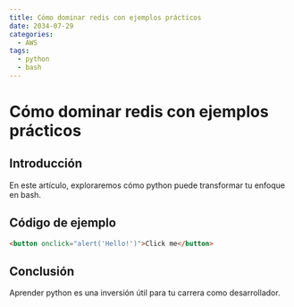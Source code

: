 ```yaml
---
title: Cómo dominar redis con ejemplos prácticos
date: 2034-07-29
categories:
  - AWS
tags:
  - python
  - bash
---
```


# Cómo dominar redis con ejemplos prácticos

## Introducción

En este artículo, exploraremos cómo python puede transformar tu enfoque en bash.

## Código de ejemplo

```html
<button onclick="alert('Hello!')">Click me</button>
```

## Conclusión

Aprender python es una inversión útil para tu carrera como desarrollador.